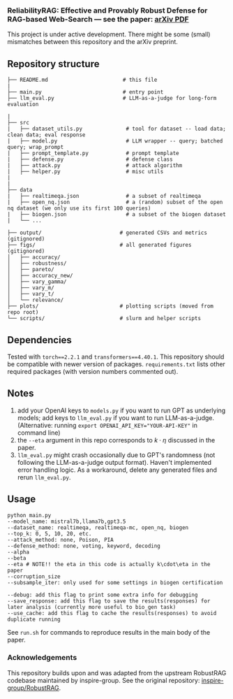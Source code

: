### ReliabilityRAG: Effective and Provably Robust Defense for RAG-based Web-Search — see the paper: [arXiv PDF](https://www.arxiv.org/pdf/2509.23519)

This project is under active development. There might be some (small) mismatches between this repository and the arXiv preprint.

## Repository structure

```shell
├── README.md                        # this file 
| 
├── main.py                          # entry point  
├── llm_eval.py                      # LLM-as-a-judge for long-form evaluation

| 
├── src
|   ├── dataset_utils.py              # tool for dataset -- load data; clean data; eval response
|   ├── model.py                      # LLM wrapper -- query; batched query; wrap_prompt 
|   ├── prompt_template.py            # prompt template
|   ├── defense.py                    # defense class
|   ├── attack.py                     # attack algorithm 
|   ├── helper.py                     # misc utils 
|
| 
├── data   
|   ├── realtimeqa.json               # a subset of realtimeqa
|   ├── open_nq.json                  # a (random) subset of the open nq dataset (we only use its first 100 queries)
|   ├── biogen.json                   # a subset of the biogen dataset
|   └── ...                 

├── output/                         # generated CSVs and metrics (gitignored)
├── figs/                           # all generated figures (gitignored)
│   ├── accuracy/
│   ├── robustness/
│   ├── pareto/
│   ├── accuracy_new/
│   ├── vary_gamma/
│   ├── vary_m/
│   ├── vary_t/
│   └── relevance/
├── plots/                          # plotting scripts (moved from repo root)
└── scripts/                        # slurm and helper scripts

```
## Dependencies

Tested with `torch==2.2.1` and `transformers==4.40.1`. This repository should be compatible with newer version of packages. `requirements.txt` lists other required packages (with version numbers commented out).


## Notes
1. add your OpenAI keys to `models.py` if you want to run GPT as underlying models; add keys to `llm_eval.py` if you want to run LLM-as-a-judge. 
(Alternative: running `export OPENAI_API_KEY="YOUR-API-KEY"` in command line)
2. the `--eta` argument in this repo corresponds to $k\cdot\eta$ discussed in the paper.
3. `llm_eval.py` might crash occasionally due to GPT's randomness (not following the LLM-as-a-judge output format). Haven't implemented error handling logic. As a workaround, delete any generated files and rerun `llm_eval.py`.

## Usage
```
python main.py 
--model_name: mistral7b,llama7b,gpt3.5
--dataset_name: realtimeqa, realtimeqa-mc, open_nq, biogen
--top_k: 0, 5, 10, 20, etc.
--attack_method: none, Poison, PIA
--defense_method: none, voting, keyword, decoding
--alpha
--beta
--eta # NOTE!! the eta in this code is actually k\cdot\eta in the paper
--corruption_size
--subsample_iter: only used for some settings in biogen certification

--debug: add this flag to print some extra info for debugging
--save_response: add this flag to save the results(responses) for later analysis (currently more useful to bio_gen task)
--use_cache: add this flag to cache the results(responses) to avoid duplicate running 
```
See `run.sh` for commands to reproduce results in the main body of the paper.

### Acknowledgements
This repository builds upon and was adapted from the upstream RobustRAG codebase maintained by inspire-group. See the original repository: [inspire-group/RobustRAG](https://github.com/inspire-group/RobustRAG).